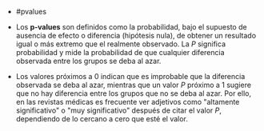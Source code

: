 - #pvalues

- Los **p-values** son definidos como la probabilidad, bajo el supuesto de ausencia de efecto o diferencia (hipótesis nula), de obtener un resultado igual o más extremo que el realmente observado. La $P$ significa probabilidad y mide la probabilidad de que cualquier diferencia observada entre los grupos se deba al azar. 
- Los valores próximos a $0$ indican que es improbable que la diferencia observada se deba al azar, mientras que un valor $P$ próximo a $1$ sugiere que no hay diferencia entre los grupos que no se deba al azar. Por ello, en las revistas médicas es frecuente ver adjetivos como "altamente significativo" o "muy significativo" después de citar el valor $P$, dependiendo de lo cercano a cero que esté el valor.